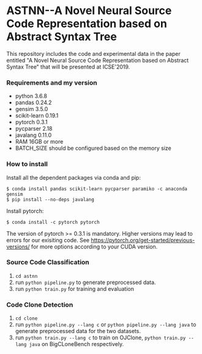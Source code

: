 # ASTNN--A Novel Neural Source Code Representation based on Abstract Syntax Tree
This repository includes the code and experimental data in the paper entitled "A Novel Neural Source Code Representation based on Abstract Syntax Tree" that will be presented at ICSE'2019. 

### Requirements and my version
+ python 3.6.8<br>
+ pandas 0.24.2<br>
+ gensim 3.5.0<br>
+ scikit-learn 0.19.1<br>
+ pytorch 0.3.1<br>
+ pycparser 2.18<br>
+ javalang 0.11.0<br>
+ RAM 16GB or more
+ BATCH_SIZE should be configured based on the memory size

### How to install
Install all the dependent packages via conda and pip:

	$ conda install pandas scikit-learn pycparser paramiko -c anaconda gensim
	$ pip install --no-deps javalang
 
Install pytorch: 

	$ conda install -c pytorch pytorch

The version of pytorch >= 0.3.1 is mandatory. Higher versions may lead to errors for our exisiting code. See https://pytorch.org/get-started/previous-versions/ for more options according to your CUDA version.

### Source Code Classification
1. `cd astnn`
2. run `python pipeline.py` to generate preprocessed data.
3. run `python train.py` for training and evaluation

### Code Clone Detection

 1. `cd clone`
 2. run `python pipeline.py --lang c` or `python pipeline.py --lang java` to generate preprocessed data for the two datasets.
 2. run `python train.py --lang c` to train on OJClone, `python train.py --lang java` on BigCLoneBench respectively.
